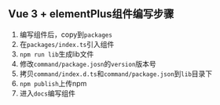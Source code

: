
## Vue 3 + elementPlus组件编写步骤
1. 编写组件后，copy到`packages`
2. 在`packages/index.ts`引入组件
3. `npm run lib`生成lib文件
4. 修改`command/package.josn`的`version`版本号
5. 拷贝`command/index.d.ts`和`command/package.json`到`lib`目录下
6. `npm publish`上传npm
7. 进入`docs`编写组件
